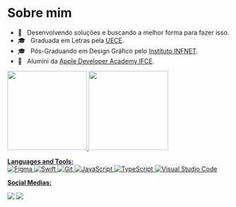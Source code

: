 # Sobre mim

* 🤔 &nbsp; Desenvolvendo soluções e buscando a melhor forma para fazer isso.
* 🎓 &nbsp; Graduada em Letras pela <a href="https://www.uece.br/">UECE</a>.
* 🎓 &nbsp; Pós-Graduando em Design Gráfico pelo <a href="https://www.infnet.edu.br/infnet/home/">Instituto INFNET</a>.
* 💼 &nbsp; Alumini da <a href="http://developeracademy.ifce.edu.br">Apple Developer Academy IFCE</a>.

<div>
  <a href="https://github.com/SarahMadalena">
  <img height="180em" src="https://github-readme-stats.vercel.app/api?username=SarahMadalena&show_icons=true&theme=dark&include_all_commits=true&count_private=true"/>
  <img height="180em" src="https://github-readme-stats.vercel.app/api/top-langs/?username=SarahMadalena&layout=compact&langs_count=7&theme=dark&hide=tex,html"/>
</div>
 
<!-- [![trophy](https://github-profile-trophy.vercel.app/?username=ryo-ma)](https://github.com/ryo-ma/github-profile-trophy) -->
**Languages and Tools:**  
![Figma](https://img.shields.io/badge/figma-%23F24E1E.svg?style=for-the-badge&logo=figma&logoColor=white)
![Swift](https://img.shields.io/badge/swift-F54A2A?style=for-the-badge&logo=swift&logoColor=white)
![Git](https://img.shields.io/badge/git-%23F05033.svg?style=for-the-badge&logo=git&logoColor=white)
![JavaScript](https://img.shields.io/badge/javascript-%23323330.svg?style=for-the-badge&logo=javascript&logoColor=%23F7DF1E)
![TypeScript](https://img.shields.io/badge/typescript-%23007ACC.svg?style=for-the-badge&logo=typescript&logoColor=white)
![Visual Studio Code](https://img.shields.io/badge/Visual%20Studio%20Code-0078d7.svg?style=for-the-badge&logo=visual-studio-code&logoColor=white)

  
**Social Medias:**  
<p align="left">
   <a href="https://www.linkedin.com/in/sarah-madalena/" alt="Linkedin"><img src= "https://img.shields.io/badge/linkedin-%230077B5.svg?style=for-the-badge&logo=linkedin&logoColor=white/"></a>
  <a href="https://sarahmadalena.myportfolio.com/" alt="Linkedin"><img src= "https://img.shields.io/badge/portfolio-83769c.svg?style=for-the-badge"></a>
</p>  

